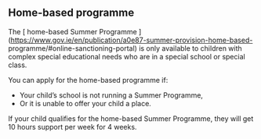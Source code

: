 ##  Home-based programme

The [ home-based Summer Programme
](https://www.gov.ie/en/publication/a0e87-summer-provision-home-based-
programme/#online-sanctioning-portal) is only available to children with
complex special educational needs who are in a special school or special
class.

You can apply for the home-based programme if:

  * Your child’s school is not running a Summer Programme, 
  * Or it is unable to offer your child a place. 

If your child qualifies for the home-based Summer Programme, they will get 10
hours support per week for 4 weeks.
